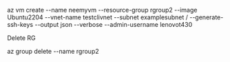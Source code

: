 
 az vm create --name neemyvm --resource-group rgroup2 --image Ubuntu2204 --vnet-name testclivnet --subnet examplesubnet /
 --generate-ssh-keys --output json --verbose --admin-username lenovot430



 Delete RG

 az group delete --name rgroup2
